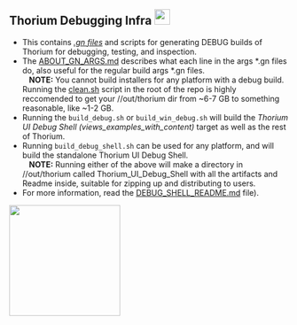 ## Thorium Debugging Infra <img src="https://github.com/Alex313031/Thorium/blob/main/logos/STAGING/bug.svg" width="28">

 - This contains [*.gn files*](https://gn.googlesource.com/gn/) and scripts for generating DEBUG builds of Thorium for debugging, testing, and inspection.
 - The [ABOUT_GN_ARGS.md](https://github.com/Alex313031/Thorium/blob/main/infra/DEBUG/ABOUT_GN_ARGS.md) describes what each line in the args &#42;.gn files do, also useful for the regular build args &#42;.gn files. \
&nbsp;&nbsp; __NOTE:__ You cannot build installers for any platform with a debug build. Running the [clean.sh](https://github.com/Alex313031/Thorium/blob/main/clean.sh) script in the root of the repo is highly reccomended to get your //out/thorium dir from ~6-7 GB to something reasonable, like ~1-2 GB.
 - Running the `build_debug.sh` or `build_win_debug.sh` will build the *Thorium UI Debug Shell (views_examples_with_content)* target as well as the rest of Thorium.
 - Running `build_debug_shell.sh` can be used for any platform, and will build the standalone Thorium UI Debug Shell. \
&nbsp;&nbsp; __NOTE:__ Running either of the above will make a directory in //out/thorium called Thorium_UI_Debug_Shell with all the artifacts and Readme inside, suitable for zipping up and distributing to users.
 - For more information, read the [DEBUG_SHELL_README.md](https://github.com/Alex313031/Thorium/blob/main/infra/DEBUG/DEBUG_SHELL_README.md) file).
 
<img src="https://github.com/Alex313031/Thorium/blob/main/logos/NEW/thorium_infra_256.png" width="200">
